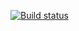 [![Build status](https://ci.appveyor.com/api/projects/status/9y456klxajqyc69e/branch/main?svg=true)](https://ci.appveyor.com/project/Luchezarnaya79/javapattern-1/branch/main)


